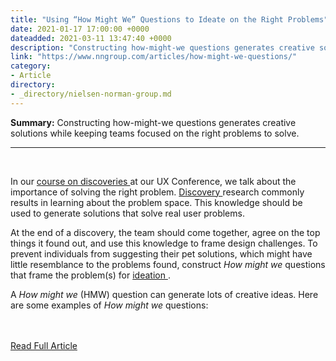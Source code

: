 ```yaml
---
title: "Using “How Might We” Questions to Ideate on the Right Problems"
date: 2021-01-17 17:00:00 +0000
dateadded: 2021-03-11 13:47:40 +0000
description: "Constructing how-might-we questions generates creative solutions while keeping teams focused on the right problems to solve."
link: "https://www.nngroup.com/articles/how-might-we-questions/"
category:
- Article
directory:
- _directory/nielsen-norman-group.md
---
```

<p><strong>Summary:</strong>&nbsp;Constructing how-might-we questions generates creative solutions while keeping teams focused on the right problems to solve.</p><hr/><br/><p> In our <a href="http://www.nngroup.com/courses/discoveries/">  course on discoveries </a> at our UX Conference, we talk about the importance of solving the right problem. <a href="https://www.nngroup.com/articles/discovery-phase/">  Discovery </a> research commonly results in learning about the problem space. This knowledge should be used to generate solutions that solve real user problems.</p><p> At the end of a discovery, the team should come together, agree on the top things it found out, and use this knowledge to frame design challenges. To prevent individuals from suggesting their pet solutions, which might have little resemblance to the problems found, construct <em>  How might we </em> questions that frame the problem(s) for <a href="https://www.nngroup.com/articles/ux-ideation/">  ideation </a> .</p><p> A <em>  How might we </em> (HMW) question can generate lots of creative ideas. Here are some examples of <em>  How might we </em> questions:</p><br/><br/><a href="http://www.nngroup.com/articles/how-might-we-questions/">Read Full Article</a>
